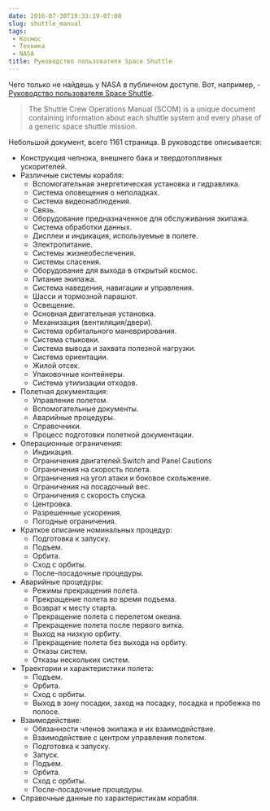 ```yaml
---
date: 2016-07-30T19:33:19-07:00
slug: shuttle_manual
tags:
 - Космос
 - Техника
 - NASA
title: Руководство пользователя Space Shuttle
---
```


Чего только не найдешь у NASA в публичном доступе. Вот, например, - [Руководство
пользователя Space Shuttle](https://www.nasa.gov/centers/johnson/pdf/390651main_shuttle_crew_operations_manual.pdf).

> The Shuttle Crew Operations Manual (SCOM)
> is a unique document containing information
> about each shuttle system and every phase of a
> generic space shuttle mission.

Небольшой документ, всего 1161 страница. В руководстве описывается:

<!--more-->

* Конструкция челнока, внешнего бака и твердотопливных ускорителей.
* Различные системы корабля:
  * Вспомогательная энергетическая установка и гидравлика.
  * Система оповещения о неполадках.
  * Система видеонаблюдения.
  * Связь.
  * Оборудование предназначенное для обслуживания экипажа.
  * Система обработки данных.
  * Дисплеи и индикация, используемые в полете.
  * Электропитание.
  * Системы жизнеобеспечения.
  * Системы спасения.
  * Оборудование для выхода в открытый космос.
  * Питание экипажа.
  * Система наведения, навигации и управления.
  * Шасси и тормозной парашют.
  * Освещение.
  * Основная двигательная установка.
  * Механизация (вентиляция/двери).
  * Система орбитального маневрирования.
  * Система стыковки.
  * Система вывода и захвата полезной нагрузки.
  * Система ориентации.
  * Жилой отсек.
  * Упаковочные контейнеры.
  * Система утилизации отходов.
* Полетная документация:
  * Управление полетом.
  * Вспомогательные документы.
  * Аварийные процедуры.
  * Справочники.
  * Процесс подготовки полетной документации.
* Операционные ограничения:
  * Индикация.
  * Ограничения двигателей.Switch and Panel Cautions
  * Ограничения на скорость полета.
  * Ограничения на угол атаки и боковое скольжение.
  * Ограничения на посадочный вес.
  * Ограничения с скорость спуска.
  * Центровка.
  * Разрешенные ускорения.
  * Погодные ограничения.
* Краткое описание номинальных процедур:
  * Подготовка к запуску.
  * Подъем.
  * Орбита.
  * Сход с орбиты.
  * После-посадочные процедуры.
* Аварийные процедуры:
  * Режимы прекращения полета.
  * Прекращение полета во время подъема.
  * Возврат к месту старта.
  * Прекращение полета с перелетом океана.
  * Прекращение полета после первого витка.
  * Выход на низкую орбиту.
  * Прекращение полета без выхода на орбиту.
  * Отказы систем.
  * Отказы нескольких систем.
* Траектории и характеристики полета:
  * Подъем.
  * Орбита.
  * Сход с орбиты.
  * Выход в зону посадки, заход на посадку, посадка и пробежка по полосе.
* Взаимодействие:
  * Обязанности членов экипажа и их взаимодействие.
  * Взаимодействие с центром управления полетом.
  * Подготовка к запуску.
  * Запуск.
  * Подъем.
  * Орбита.
  * Сход с орбиты.
  * После-посадочные процедуры.
* Справочные данные по характеристикам корабля.





